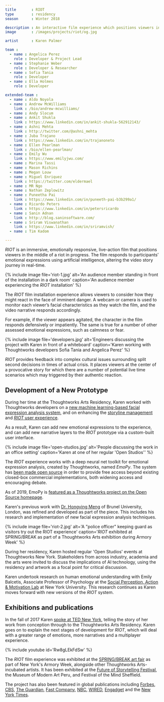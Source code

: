 ```yaml
---
title       : RIOT
type        : residency
season      : Winter 2018

description : An interactive film experience which positions viewers in a riot in progress. The narrative branches based on viwere's emotional facial expressions.
image       : /images/projects/riot/og.jpg

artist      : Karen Palmer

team :
  - name : Angelica Perez
    role : Developer & Project Lead
  - name : Stephanie Weber
    role : Developer & Researcher
  - name : Sofia Tania
    role : Developer
  - name : Ella Holmes
    role : Developer

extended-team :
  - name : Aldo Noyola
  - name : Andrew McWilliams
    link : /bio/andrew-mcwilliams/
  - name : Andy Slocum
  - name : Ankit Shukla
    link : https://www.linkedin.com/in/ankit-shukla-562912143/
  - name : Ashni Mehta
    link : http://twitter.com/@ashni_mehta
  - name : Juba Trajano
    link : https://www.linkedin.com/in/trajanoneto
  - name : Ellen Pearlman
    link : /bio/ellen-pearlman/
  - name : Emily Wu
    link : https://www.emilyjwu.com/
  - name : Marina Tassi
  - name : Mason Richins
  - name : Megan Louw
  - name : Miguel Enriquez
    link : https://twitter.com/eldermael
  - name : MR Ngo
  - name : Nathan Zeplowitz
  - name : Puneetha Pai
    link : https://www.linkedin.com/in/puneeth-pai-b3b299a1/
  - name : Ricardo Peters
    link : https://www.linkedin.com/in/petersricardo
  - name : Sanin Adnan
    link : http://blog.saninsoftware.com/
  - name : Sriram Viswanathan
    link : https://www.linkedin.com/in/sriramvish/
  - name : Tim Kadom

---
```


*RIOT* is an immersive, emotionally responsive, live-action film that positions viewers in the middle of a riot in progress. The film responds to participants’ emotional expressions using artificial intelligence, altering the video story journey in real-time.

{% include image file='riot-1.jpg'
   alt='An audience member standing in front of the installation in a dark room'
   caption='An audience member experiencing the *RIOT* installation' %}

The *RIOT* film installation experience allows viewers to consider how they might react in the face of imminent danger. A webcam or camera is used to monitor each viewer’s facial characteristics as they watch the film, and the video narrative responds accordingly.

For example, if the viewer appears agitated, the character in the film responds defensively or impatiently. The same is true for a number of other assessed emotional expressions, such as calmness or fear.

{% include image file='developers.jpg'
   alt='Engineers discussing the project with Karen in front of a whiteboard'
   caption='Karen working with Thoughtworks developers Sofia Tania and Angelica Perez' %}

*RIOT* provides feedback into complex cultural issues surrounding split second decisions in times of actual crisis. It places viewers at the center of a provocative story for which there are a number of potential live time scenarios which may triggered by their authentic reaction.

## Development of a New Prototype
During her time at the Thoughtworks Arts Residency, Karen worked with Thoughtworks developers on a [new machine learning-based facial expression analysis system](https://github.com/thoughtworksarts/EmoPy), and on enhancing the [storyline management](https://github.com/thoughtworksarts/riot-storyline-manager) and [*RIOT* user experience](https://github.com/thoughtworksarts/riot).

As a result, Karen can add new emotional expressions to the experience, and can add new narrative layers to the *RIOT* prototype via a custom-built user interface.

{% include image file='open-studios.jpg'
   alt='People discussing the work in an office setting'
   caption='Karen at one of her regular \'Open Studios\'' %}

The *RIOT* experience works with a deep neural net toolkit for emotional expression analysis, created by Thoughtworks, named *EmoPy*. The system has [been made open source](https://github.com/thoughtworksarts/EmoPy) in order to provide free access beyond existing closed-box commercial implementations, both widening access and encouraging debate.

As of 2019, EmoPy is [featured as a Thoughtworks project on the Open Source homepage](https://www.thoughtworks.com/open-source).

Karen's previous work with [Dr. Hongying Meng](https://www.brunel.ac.uk/people/hongying-meng) of Brunel University, London, was refined and developed as part of the piece. This includes his research and implementation of new facial expression analysis techniques.

{% include image file='riot-2.jpg'
   alt='A "police officer" keeping guard as visitors try out the RIOT experience'
   caption='*RIOT* exhibited at SPRING/BREAK as part of a Thoughtworks Arts exhibition during Armory Week' %}

During her residency, Karen hosted regular 'Open Studios' events at Thoughtworks New York. Stakeholders from across industry, academia and the arts were invited to discuss the implications of AI technology, using the residency and artwork as a focal point for critical discussion.

Karen undertook research on human emotional understanding with Emily Balcetis, Associate Professor of Psychology at the [Social Perception, Action & Motivation Lab](https://sites.google.com/a/nyu.edu/nyu-spam-lab/home) at New York University. This research continues as Karen moves forward with new versions of the *RIOT* system.

## Exhibitions and publications

In the fall of 2017 Karen [spoke at TED New York](/blog/karen-palmer-film-watches-you-back/), telling the story of her work from conception through to the Thoughtworks Arts Residency. Karen goes on to explain the next stages of development for *RIOT*, which will deal with a greater range of emotions, more narratives and a multiplayer experience.

{% include youtube id='Rw8gLEkFdSw' %}

The *RIOT* film experience was exhibited at the [SPRING/BREAK art fair](https://thoughtworksarts.io/spring-break/) as part of New York's Armory Week, alongside other Thoughtworks Arts-incubated artists. It has been exhibited at the [Future of Storytelling Festival](https://futureofstorytelling.org/project/riot), the Museum of Modern Art Peru, and Festival of the Mind Sheffield.

The project has also been featured in global publications including [Forbes](https://www.forbes.com/sites/katmustatea/2017/12/30/this-filmmaker-from-the-future-can-teach-you-to-channel-your-fear/), [CBS](http://newyork.cbslocal.com/2017/06/16/impulse-response/), [The Guardian](https://www.theguardian.com/science/blog/2017/mar/29/its-a-riot-the-stressful-ai-simulation-built-to-understand-your-emotions), [Fast Company](https://www.fastcompany.com/40498786/when-your-fear-is-the-remote-control), [NBC](http://www.nbcnews.com/tech/security/facial-recognition-technology-raises-privacy-concerns-n676836), [WIRED](https://www.wired.co.uk/article/karen-palmer-racist-bias), [Engadget](https://www.engadget.com/2017/10/13/riot-2-interactive-film-karen-palmer-interview/) and the [New York Times](https://www.nytimes.com/2016/10/02/nyregion/storytelling-in-the-virtual-age-at-fost-fest.html).